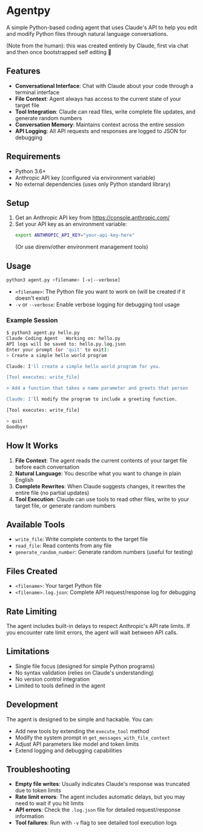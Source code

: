 # Agentpy

A simple Python-based coding agent that uses Claude's API to help you edit and modify Python files through natural language conversations.

(Note from the human): this was created entirely by Claude, first via chat and then once bootstrapped self editing 🤖

## Features

- **Conversational Interface**: Chat with Claude about your code through a terminal interface
- **File Context**: Agent always has access to the current state of your target file
- **Tool Integration**: Claude can read files, write complete file updates, and generate random numbers
- **Conversation Memory**: Maintains context across the entire session
- **API Logging**: All API requests and responses are logged to JSON for debugging

## Requirements

- Python 3.6+
- Anthropic API key (configured via environment variable)
- No external dependencies (uses only Python standard library)

## Setup

1. Get an Anthropic API key from https://console.anthropic.com/
2. Set your API key as an environment variable:
   ```bash
   export ANTHROPIC_API_KEY="your-api-key-here"
   ```
   (Or use direnv/other environment management tools)

## Usage

```bash
python3 agent.py <filename> [-v|--verbose]
```

- `<filename>`: The Python file you want to work on (will be created if it doesn't exist)
- `-v` or `--verbose`: Enable verbose logging for debugging tool usage

### Example Session

```bash
$ python3 agent.py hello.py
Claude Coding Agent - Working on: hello.py
API logs will be saved to: hello.py.log.json
Enter your prompt (or 'quit' to exit):
> Create a simple hello world program

Claude: I'll create a simple hello world program for you.

[Tool executes: write_file]

> Add a function that takes a name parameter and greets that person

Claude: I'll modify the program to include a greeting function.

[Tool executes: write_file]

> quit
Goodbye!
```

## How It Works

1. **File Context**: The agent reads the current contents of your target file before each conversation
2. **Natural Language**: You describe what you want to change in plain English
3. **Complete Rewrites**: When Claude suggests changes, it rewrites the entire file (no partial updates)
4. **Tool Execution**: Claude can use tools to read other files, write to your target file, or generate random numbers

## Available Tools

- `write_file`: Write complete contents to the target file
- `read_file`: Read contents from any file
- `generate_random_number`: Generate random numbers (useful for testing)

## Files Created

- `<filename>`: Your target Python file
- `<filename>.log.json`: Complete API request/response log for debugging

## Rate Limiting

The agent includes built-in delays to respect Anthropic's API rate limits. If you encounter rate limit errors, the agent will wait between API calls.

## Limitations

- Single file focus (designed for simple Python programs)
- No syntax validation (relies on Claude's understanding)
- No version control integration
- Limited to tools defined in the agent

## Development

The agent is designed to be simple and hackable. You can:
- Add new tools by extending the `execute_tool` method
- Modify the system prompt in `get_messages_with_file_context`
- Adjust API parameters like model and token limits
- Extend logging and debugging capabilities

## Troubleshooting

- **Empty file writes**: Usually indicates Claude's response was truncated due to token limits
- **Rate limit errors**: The agent includes automatic delays, but you may need to wait if you hit limits
- **API errors**: Check the `.log.json` file for detailed request/response information
- **Tool failures**: Run with `-v` flag to see detailed tool execution logs
